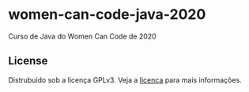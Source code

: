 # women-can-code-java-2020
Curso de Java do Women Can Code de 2020

## License
Distrubuído sob a licença GPLv3. Veja a [licença]([license-url]) para mais informações.

[license-url]: https://raw.githubusercontent.com/luanapp/women-can-code-java-2020/master/LICENSE
